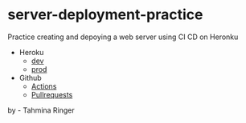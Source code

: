 # server-deployment-practice

Practice creating and depoying a web server using CI CD on Heronku  

- Heroku
  - [dev](https://t-ringer-server-deploy-dev.herokuapp.com/)
  - [prod](https://t-ringer-server-deploy-prod.herokuapp.com/)
- Github
  - [Actions](https://github.com/Tahmina-Ringer-401-advanced-javascript/server-deployment-practice/actions)
  - [Pullrequests](https://github.com/Tahmina-Ringer-401-advanced-javascript/server-deployment-practice/pull/1)

by - Tahmina Ringer